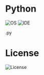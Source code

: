 # Python
![OS](https://img.shields.io/badge/platform-linux--64%20%7C%20win--32%20%7C%20win--64-%23373737)   ![IDE](https://img.shields.io/badge/Python-v3.6.8-%23373737) 

.py

# License 
![License](https://img.shields.io/badge/license-MIT-%23373737)
